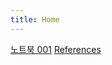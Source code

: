 ```yaml
---
title: Home
---
```


[노트북 001](https://khyuckmin.github.io/aaet/001/)
[References](https://khyuckmin.github.io/aaet/001/)


